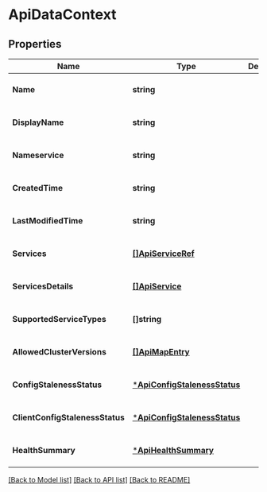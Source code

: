 # ApiDataContext

## Properties
Name | Type | Description | Notes
------------ | ------------- | ------------- | -------------
**Name** | **string** |  | [optional] [default to null]
**DisplayName** | **string** |  | [optional] [default to null]
**Nameservice** | **string** |  | [optional] [default to null]
**CreatedTime** | **string** |  | [optional] [default to null]
**LastModifiedTime** | **string** |  | [optional] [default to null]
**Services** | [**[]ApiServiceRef**](ApiServiceRef.md) |  | [optional] [default to null]
**ServicesDetails** | [**[]ApiService**](ApiService.md) |  | [optional] [default to null]
**SupportedServiceTypes** | **[]string** |  | [optional] [default to null]
**AllowedClusterVersions** | [**[]ApiMapEntry**](ApiMapEntry.md) |  | [optional] [default to null]
**ConfigStalenessStatus** | [***ApiConfigStalenessStatus**](ApiConfigStalenessStatus.md) |  | [optional] [default to null]
**ClientConfigStalenessStatus** | [***ApiConfigStalenessStatus**](ApiConfigStalenessStatus.md) |  | [optional] [default to null]
**HealthSummary** | [***ApiHealthSummary**](ApiHealthSummary.md) |  | [optional] [default to null]

[[Back to Model list]](../README.md#documentation-for-models) [[Back to API list]](../README.md#documentation-for-api-endpoints) [[Back to README]](../README.md)

